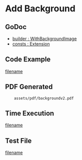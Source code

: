 # Add Background

## GoDoc
* [builder : WithBackgroundImage](https://pkg.go.dev/github.com/flanksource/maroto/v2/pkg/config#CfgBuilder.WithBackgroundImage)
* [consts : Extension](https://pkg.go.dev/github.com/flanksource/maroto/v2/pkg/consts/extension#Type)

## Code Example
[filename](../../assets/examples/background/v2/main.go  ':include :type=code')

## PDF Generated
```pdf
	assets/pdf/backgroundv2.pdf
```

## Time Execution
[filename](../../assets/text/backgroundv2.txt  ':include :type=code')

## Test File
[filename](https://raw.githubusercontent.com/johnfercher/maroto/master/test/maroto/examples/background.json  ':include :type=code')
